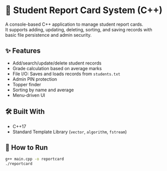 # 📘 Student Report Card System (C++)

A console-based C++ application to manage student report cards.  
It supports adding, updating, deleting, sorting, and saving records with basic file persistence and admin security.

## ✨ Features

- Add/search/update/delete student records
- Grade calculation based on average marks
- File I/O: Saves and loads records from `students.txt`
- Admin PIN protection
- Topper finder
- Sorting by name and average
- Menu-driven UI

## 🛠 Built With

- C++17
- Standard Template Library (`vector`, `algorithm`, `fstream`)

## 🚀 How to Run

```bash
g++ main.cpp -o reportcard
./reportcard
